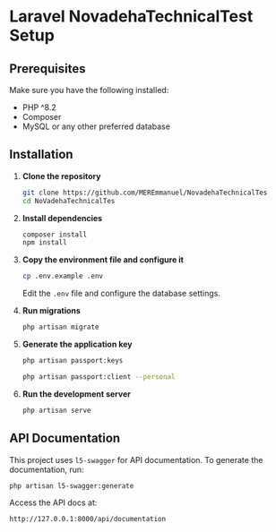# Laravel NovadehaTechnicalTest Setup

## Prerequisites

Make sure you have the following installed:

- PHP ^8.2
- Composer
- MySQL or any other preferred database

## Installation

1. **Clone the repository**

   ```sh
   git clone https://github.com/MEREmmanuel/NovadehaTechnicalTes
   cd NoVadehaTechnicalTes
   ```

2. **Install dependencies**

   ```sh
   composer install
   npm install
   ```

3. **Copy the environment file and configure it**

   ```sh
   cp .env.example .env
   ```

   Edit the `.env` file and configure the database settings.

4. **Run migrations**

   ```sh
   php artisan migrate
   ```

5. **Generate the application key**

   ```sh
   php artisan passport:keys
   ```
   
   ```sh
   php artisan passport:client --personal
   ```

6. **Run the development server**

   ```sh
   php artisan serve
   ```

## API Documentation

This project uses `l5-swagger` for API documentation. To generate the documentation, run:

```sh
php artisan l5-swagger:generate
```

Access the API docs at:

```
http://127.0.0.1:8000/api/documentation
```
